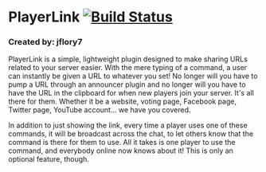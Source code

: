 PlayerLink [![Build Status](https://travis-ci.org/jflory7/PlayerLink.svg)](https://travis-ci.org/jflory7/PlayerLink)
==========

### Created by: jflory7

PlayerLink is a simple, lightweight plugin designed to make sharing URLs
related to your server easier. With the mere typing of a command, a user
can instantly be given a URL to whatever you set! No longer will you have
to pump a URL through an announcer plugin and no longer will you have to
have the URL in the clipboard for when new players join your server. It's
all there for them. Whether it be a website, voting page, Facebook page,
Twitter page, YouTube account... we have you covered.

In addition to just showing the link, every time a player uses one of
these commands, it will be broadcast across the chat, to let others know
that the command is there for them to use. All it takes is one player to
use the command, and everybody online now knows about it! This is only an
optional feature, though.
